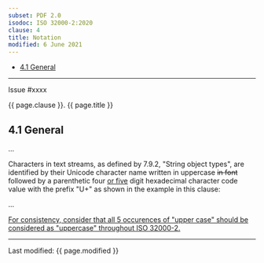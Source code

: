 ```yaml
---
subset: PDF 2.0
isodoc: ISO 32000-2:2020
clause: 4
title: Notation
modified: 6 June 2021
---
```


<ul>
    <li><a href="clause04#H4.1">4.1 General</a>
    </li>
</ul>
<hr>

<link rel="stylesheet" href="../assets/iso-style.css">
<div class="isostyle">
<div class="fixedpopup" id="issuelink">
	Issue #xxxx
</div>

<p class="fake-h1">{{ page.clause }}. {{ page.title }}</p>

<h2 id="H4.1">4.1 General</h2>

<p>...</p>

<p>
Characters in text streams, as defined by 7.9.2, "String object types", are identified by their Unicode character name written in uppercase
<del onMouseEnter="mouseEnter(this)" data-issue="75">in font</del> followed by a parenthetic four <ins onMouseEnter="mouseEnter(this)" data-issue="75">or five</ins>
digit hexadecimal character code value with the prefix "U+" as shown in the example in this clause:
</p>

<p>...</p>

<p>
<ins onMouseEnter="mouseEnter(this)" data-issue="75">For consistency, consider that all 5 occurences of "upper case" should be considered as "uppercase" throughout ISO 32000-2.</ins>
</p>

</div>


<hr>
<p class="footnote">Last modified: {{ page.modified }}</p>
